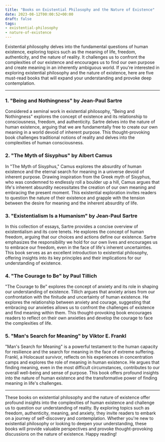 ```yaml
---
title: "Books on Existential Philosophy and the Nature of Existence"
date: 2023-08-12T00:00:52+00:00
draft: false
tags: 
- existential-philosophy
- nature-of-existence
---
```


Existential philosophy delves into the fundamental questions of human existence, exploring topics such as the meaning of life, freedom, authenticity, and the nature of reality. It challenges us to confront the complexities of our existence and encourages us to find our own purpose and create meaning in an inherently ambiguous world. If you're interested in exploring existential philosophy and the nature of existence, here are five must-read books that will expand your understanding and provoke deep contemplation.

---

### 1. "Being and Nothingness" by Jean-Paul Sartre

Considered a seminal work in existential philosophy, "Being and Nothingness" explores the concept of existence and its relationship to consciousness, freedom, and authenticity. Sartre delves into the nature of human existence, arguing that we are fundamentally free to create our own meaning in a world devoid of inherent purpose. This thought-provoking book challenges traditional notions of reality and delves into the complexities of human consciousness.

### 2. "The Myth of Sisyphus" by Albert Camus

In "The Myth of Sisyphus," Camus explores the absurdity of human existence and the eternal search for meaning in a universe devoid of inherent purpose. Drawing inspiration from the Greek myth of Sisyphus, who was condemned to endlessly roll a boulder up a hill, Camus argues that life's inherent absurdity necessitates the creation of our own meaning and embracing the present moment. This existential exploration invites readers to question the nature of their existence and grapple with the tension between the desire for meaning and the inherent absurdity of life.

### 3. "Existentialism Is a Humanism" by Jean-Paul Sartre

In this collection of essays, Sartre provides a concise overview of existentialism and its core tenets. He explores the concept of human freedom, arguing that our choices and actions define our existence. Sartre emphasizes the responsibility we hold for our own lives and encourages us to embrace our freedom, even in the face of life's inherent uncertainties. This book serves as an excellent introduction to existential philosophy, offering insights into its key principles and their implications for our understanding of existence.

### 4. "The Courage to Be" by Paul Tillich

"The Courage to Be" explores the concept of anxiety and its role in shaping our understanding of existence. Tillich argues that anxiety arises from our confrontation with the finitude and uncertainty of human existence. He explores the relationship between anxiety and courage, suggesting that embracing our anxieties allows us to confront the challenges of existence and find meaning within them. This thought-provoking book encourages readers to reflect on their own anxieties and develop the courage to face the complexities of life.

### 5. "Man's Search for Meaning" by Viktor E. Frankl

"Man's Search for Meaning" is a powerful testament to the human capacity for resilience and the search for meaning in the face of extreme suffering. Frankl, a Holocaust survivor, reflects on his experiences in concentration camps and explores the role of meaning in human existence. He argues that finding meaning, even in the most difficult circumstances, contributes to our overall well-being and sense of purpose. This book offers profound insights into the nature of human existence and the transformative power of finding meaning in life's challenges.

---

These books on existential philosophy and the nature of existence offer profound insights into the complexities of human existence and challenge us to question our understanding of reality. By exploring topics such as freedom, authenticity, meaning, and anxiety, they invite readers to embark on a journey of self-discovery and contemplation. Whether you're new to existential philosophy or looking to deepen your understanding, these books will provide valuable perspectives and provoke thought-provoking discussions on the nature of existence. Happy reading!